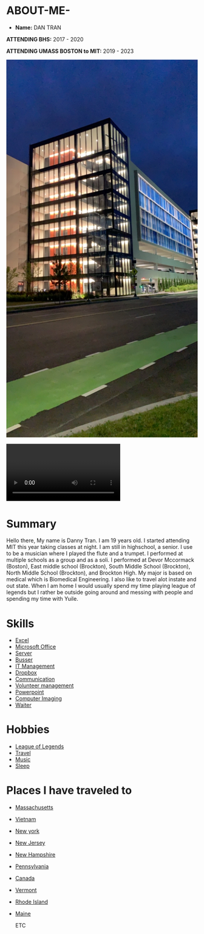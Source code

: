 # ABOUT-ME-

- **Name:** DAN TRAN

 **ATTENDING BHS:** 2017 - 2020
 
 **ATTENDING UMASS BOSTON to MIT:** 2019 - 2023
 
 ![image](./image0.jpeg)
 
 
 ![Video](./Video.MOV)
 
 # Summary
 Hello there, My name is Danny Tran. I am 19 years old. I started attending MIT this year taking classes at night. I am still in highschool, a senior. I use to be a musician where I played the flute and a trumpet. I performed at multiple schools as a group and as a soli. I performed at Devor Mccormack (Boston), East middle school (Brockton), South Middle School (Brockton), North Middle School (Brockton), and Brockton High. My major is based on medical which is Biomedical Engineering. I also like to travel alot instate and out state. When I am home I would usually spend my time playing league of legends but I rather be outside going around and messing with people and spending my time with Yuile. 

# Skills

- [Excel](https://products.office.com/en-us/excel)
- [Microsoft Office](https://www.mychoicesoftware.com/pages/microsoft-office-365-personal?utm_source=google&utm_medium=cpc&utm_campaign=upper_funnel_users_|_upper_-_mid_funnel_search_intent&utm_content=office&gclid=CjwKCAjwxOvsBRAjEiwAuY7L8gXEBB7T0W76CFL3xbQsHfBMpVH3KGg0GljCS8uxi9BCcLht4vpzbBoCMkQQAvD_BwE)
- [Server](https://culinarylore.com/food-history:waiter-waitress-server/)
- [Busser](https://resources.workable.com/busser-job-description)
- [IT Management](https://searchcio.techtarget.com/definition/IT-management)
- [Dropbox](https://www.dropbox.com/business/landing-t61fl?_tk=sem_b_goog&_camp=142947702&_kw=dropbox|e&_ad=385355053894|1t1|c&gclid=CjwKCAjwxOvsBRAjEiwAuY7L8lefxAq3JRZa8t09crUxn61e-YTfI5Quumyg5bOLD-yOvj8T4zJxSRoCeZgQAvD_BwE)
- [Communication](https://www.skillsyouneed.com/ips/what-is-communication.html)
- [Volunteer management](https://www.volunteerhub.com/blog/effective-volunteer-management-process/)
- [Powerpoint](https://login.microsoftonline.com/common/oauth2/authorize?response_mode=form_post&response_type=id_token&scope=openid&msafed=0&nonce=e33f993d-829b-46a1-97ad-e71e7ea6d7a4.637060548197018013&state=https%3a%2f%2foffice.live.com%2fstart%2fPowerPoint.aspx%3fs%3d4%26auth%3d2%26nf%3d1&client_id=4b233688-031c-404b-9a80-a4f3f2351f90&redirect_uri=https%3a%2f%2foffice.live.com%2fstart%2fauth%2fsignin&login_hint=211755%40bpsma.org)
- [Computer Imaging](https://www.webopedia.com/TERM/C/computer_imaging.html)
- [Waiter](https://m.snagajob.com/job-descriptions/waiter-waitress/)

# Hobbies

- [League of Legends](Leagueoflegends.com)
- [Travel](https://www.travelocity.com/Vacation-Packages?SEMCID=TRAVELOCITY-US.UB.GOOGLE.GT-c-EN.EPACKAGE&&SEMDTL=a1190321540.b19452483500.r19bf3ad25ca4a39701a13a2508cf34aef1e279dc7c50f4336d03be42d107900b7.d1305869804475.e1c.f11t1.g1kwd-14915580.h1e.i1.j19002030.k1.l1g.m1.n1&gclid=Cj0KCQjwivbsBRDsARIsADyISJ8s3rlloOUSxhIrJAgZSqFRhMqWerJix7OAEZJ-97FCzFZbFyivVOQaAjVYEALw_wcB&gclsrc=aw.ds)
- [Music](youtube.com)
- [Sleep](https://www.nightairbeds.com/)

# Places I have traveled to

- [Massachusetts](https://www.mass.gov/)
- [Vietnam](https://vietnam.travel/home)
- [New york](https://www.nycgo.com/)
- [New Jersey](https://nj.gov/)
- [New Hampshire](https://www.visitnh.gov/) 
- [Pennsylvania](https://www.pa.gov/)
- [Canada](https://www.canada.ca/en.html)
- [Vermont](https://www.vermont.gov/)
- [Rhode Island](https://www.ri.gov/)
- [Maine](https://visitmaine.com/)

   ETC
